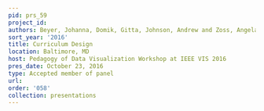 ```yaml
---
pid: prs_59
project_id: 
authors: Beyer, Johanna, Domik, Gitta, Johnson, Andrew and Zoss, Angela M.
sort_year: '2016'
title: Curriculum Design
location: Baltimore, MD
host: Pedagogy of Data Visualization Workshop at IEEE VIS 2016
pres_date: October 23, 2016
type: Accepted member of panel
url: 
order: '058'
collection: presentations
---
```

